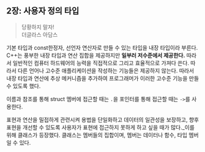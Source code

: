 ## 2장: 사용자 정의 타입

> 당황하지 말자!  
> 더글라스 아담스

기본 타입과 const한정자, 선언자 연산자로 만들 수 있는 타입을 내장 타입이라 부른다. C++는 풍부한 내장 타입과 연산 집합을 제공하지만 **일부러 저수준에서 제공한다.** 따라서 일반적인 컴퓨터 하드웨어의 능력을 직접적으로 그리고 효율적으로 가져다 쓴다. 따라서 다른 언어나 고수준 애플리케이션을 작성하는 기능들은 제공하지 않는다. 따라서 내장 타입과 연산에 추상 메커니즘을 추가하여 프로그래머가 이러한 고수준 기능을 만들 수 있도록 했다.

이름과 참조를 통해 struct 멤버에 접근할 때는 `.`을 포인터를 통해 접근할 때는 `->`를 사용한다.

표현과 연산을 밀접하게 관련시켜 용법을 단일화하고 데이터의 일관성을 보장하고, 향후 표현을 개선할 수 있도록 사용자가 표현에 접근하지 못하게 하고 싶을 때가 많다._이를 위해 클래스가 등장했다. 클래스는 멤버들의 집합이며, 멤버는 데이터나 함수, 타입 멤버일 수 있다.

